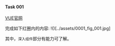 #### Task 001

[VUE官网](https://cn.vuejs.org/v2/guide/)

完成如下红圈内的内容:
!()[../assets/0001_fig_001.jpg]

其中，`深入组件`部分有能力可了解。